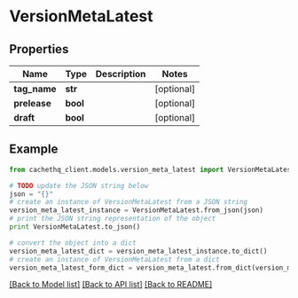 # VersionMetaLatest


## Properties
Name | Type | Description | Notes
------------ | ------------- | ------------- | -------------
**tag_name** | **str** |  | [optional] 
**prelease** | **bool** |  | [optional] 
**draft** | **bool** |  | [optional] 

## Example

```python
from cachethq_client.models.version_meta_latest import VersionMetaLatest

# TODO update the JSON string below
json = "{}"
# create an instance of VersionMetaLatest from a JSON string
version_meta_latest_instance = VersionMetaLatest.from_json(json)
# print the JSON string representation of the object
print VersionMetaLatest.to_json()

# convert the object into a dict
version_meta_latest_dict = version_meta_latest_instance.to_dict()
# create an instance of VersionMetaLatest from a dict
version_meta_latest_form_dict = version_meta_latest.from_dict(version_meta_latest_dict)
```
[[Back to Model list]](../README.md#documentation-for-models) [[Back to API list]](../README.md#documentation-for-api-endpoints) [[Back to README]](../README.md)


